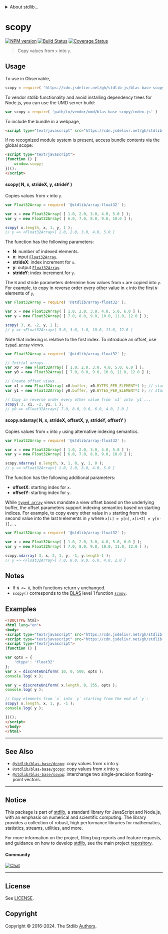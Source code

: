 <!--

@license Apache-2.0

Copyright (c) 2023 The Stdlib Authors.

Licensed under the Apache License, Version 2.0 (the "License");
you may not use this file except in compliance with the License.
You may obtain a copy of the License at

   http://www.apache.org/licenses/LICENSE-2.0

Unless required by applicable law or agreed to in writing, software
distributed under the License is distributed on an "AS IS" BASIS,
WITHOUT WARRANTIES OR CONDITIONS OF ANY KIND, either express or implied.
See the License for the specific language governing permissions and
limitations under the License.

-->


<details>
  <summary>
    About stdlib...
  </summary>
  <p>We believe in a future in which the web is a preferred environment for numerical computation. To help realize this future, we've built stdlib. stdlib is a standard library, with an emphasis on numerical and scientific computation, written in JavaScript (and C) for execution in browsers and in Node.js.</p>
  <p>The library is fully decomposable, being architected in such a way that you can swap out and mix and match APIs and functionality to cater to your exact preferences and use cases.</p>
  <p>When you use stdlib, you can be absolutely certain that you are using the most thorough, rigorous, well-written, studied, documented, tested, measured, and high-quality code out there.</p>
  <p>To join us in bringing numerical computing to the web, get started by checking us out on <a href="https://github.com/stdlib-js/stdlib">GitHub</a>, and please consider <a href="https://opencollective.com/stdlib">financially supporting stdlib</a>. We greatly appreciate your continued support!</p>
</details>

# scopy

[![NPM version][npm-image]][npm-url] [![Build Status][test-image]][test-url] [![Coverage Status][coverage-image]][coverage-url] <!-- [![dependencies][dependencies-image]][dependencies-url] -->

> Copy values from `x` into `y`.



<section class="usage">

## Usage

To use in Observable,

```javascript
scopy = require( 'https://cdn.jsdelivr.net/gh/stdlib-js/blas-base-scopy@umd/browser.js' )
```

To vendor stdlib functionality and avoid installing dependency trees for Node.js, you can use the UMD server build:

```javascript
var scopy = require( 'path/to/vendor/umd/blas-base-scopy/index.js' )
```

To include the bundle in a webpage,

```html
<script type="text/javascript" src="https://cdn.jsdelivr.net/gh/stdlib-js/blas-base-scopy@umd/browser.js"></script>
```

If no recognized module system is present, access bundle contents via the global scope:

```html
<script type="text/javascript">
(function () {
    window.scopy;
})();
</script>
```

#### scopy( N, x, strideX, y, strideY )

Copies values from `x` into `y`.

```javascript
var Float32Array = require( '@stdlib/array-float32' );

var x = new Float32Array( [ 1.0, 2.0, 3.0, 4.0, 5.0 ] );
var y = new Float32Array( [ 6.0, 7.0, 8.0, 9.0, 10.0 ] );

scopy( x.length, x, 1, y, 1 );
// y => <Float32Array>[ 1.0, 2.0, 3.0, 4.0, 5.0 ]
```

The function has the following parameters:

-   **N**: number of indexed elements.
-   **x**: input [`Float32Array`][mdn-float32array].
-   **strideX**: index increment for `x`.
-   **y**: output [`Float32Array`][mdn-float32array].
-   **strideY**: index increment for `y`.

The `N` and stride parameters determine how values from `x` are copied into `y`. For example, to copy in reverse order every other value in `x` into the first `N` elements of `y`,

```javascript
var Float32Array = require( '@stdlib/array-float32' );

var x = new Float32Array( [ 1.0, 2.0, 3.0, 4.0, 5.0, 6.0 ] );
var y = new Float32Array( [ 7.0, 8.0, 9.0, 10.0, 11.0, 12.0 ] );

scopy( 3, x, -2, y, 1 );
// y => <Float32Array>[ 5.0, 3.0, 1.0, 10.0, 11.0, 12.0 ]
```

Note that indexing is relative to the first index. To introduce an offset, use [`typed array`][mdn-typed-array] views.

<!-- eslint-disable stdlib/capitalized-comments -->

```javascript
var Float32Array = require( '@stdlib/array-float32' );

// Initial arrays...
var x0 = new Float32Array( [ 1.0, 2.0, 3.0, 4.0, 5.0, 6.0 ] );
var y0 = new Float32Array( [ 7.0, 8.0, 9.0, 10.0, 11.0, 12.0 ] );

// Create offset views...
var x1 = new Float32Array( x0.buffer, x0.BYTES_PER_ELEMENT*1 ); // start at 2nd element
var y1 = new Float32Array( y0.buffer, y0.BYTES_PER_ELEMENT*3 ); // start at 4th element

// Copy in reverse order every other value from `x1` into `y1`...
scopy( 3, x1, -2, y1, 1 );
// y0 => <Float32Array>[ 7.0, 8.0, 9.0, 6.0, 4.0, 2.0 ]
```

#### scopy.ndarray( N, x, strideX, offsetX, y, strideY, offsetY )

Copies values from `x` into `y` using alternative indexing semantics.

```javascript
var Float32Array = require( '@stdlib/array-float32' );

var x = new Float32Array( [ 1.0, 2.0, 3.0, 4.0, 5.0 ] );
var y = new Float32Array( [ 6.0, 7.0, 8.0, 9.0, 10.0 ] );

scopy.ndarray( x.length, x, 1, 0, y, 1, 0 );
// y => <Float32Array>[ 1.0, 2.0, 3.0, 4.0, 5.0 ]
```

The function has the following additional parameters:

-   **offsetX**: starting index for `x`.
-   **offsetY**: starting index for `y`.

While [`typed array`][mdn-typed-array] views mandate a view offset based on the underlying buffer, the offset parameters support indexing semantics based on starting indices. For example, to copy every other value in `x` starting from the second value into the last `N` elements in `y` where `x[i] = y[n]`, `x[i+2] = y[n-1]`,...,

```javascript
var Float32Array = require( '@stdlib/array-float32' );

var x = new Float32Array( [ 1.0, 2.0, 3.0, 4.0, 5.0, 6.0 ] );
var y = new Float32Array( [ 7.0, 8.0, 9.0, 10.0, 11.0, 12.0 ] );

scopy.ndarray( 3, x, 2, 1, y, -1, y.length-1 );
// y => <Float32Array>[ 7.0, 8.0, 9.0, 6.0, 4.0, 2.0 ]
```

</section>

<!-- /.usage -->

<section class="notes">

## Notes

-   If `N <= 0`, both functions return `y` unchanged.
-   `scopy()` corresponds to the [BLAS][blas] level 1 function [`scopy`][scopy].

</section>

<!-- /.notes -->

<section class="examples">

## Examples

<!-- eslint no-undef: "error" -->

```html
<!DOCTYPE html>
<html lang="en">
<body>
<script type="text/javascript" src="https://cdn.jsdelivr.net/gh/stdlib-js/random-array-discrete-uniform@umd/browser.js"></script>
<script type="text/javascript" src="https://cdn.jsdelivr.net/gh/stdlib-js/blas-base-scopy@umd/browser.js"></script>
<script type="text/javascript">
(function () {

var opts = {
    'dtype': 'float32'
};
var x = discreteUniform( 10, 0, 500, opts );
console.log( x );

var y = discreteUniform( x.length, 0, 255, opts );
console.log( y );

// Copy elements from `x` into `y` starting from the end of `y`:
scopy( x.length, x, 1, y, -1 );
console.log( y );

})();
</script>
</body>
</html>
```

</section>

<!-- /.examples -->

<!-- Section for related `stdlib` packages. Do not manually edit this section, as it is automatically populated. -->

<section class="related">

* * *

## See Also

-   <span class="package-name">[`@stdlib/blas-base/dcopy`][@stdlib/blas/base/dcopy]</span><span class="delimiter">: </span><span class="description">copy values from x into y.</span>
-   <span class="package-name">[`@stdlib/blas-base/gcopy`][@stdlib/blas/base/gcopy]</span><span class="delimiter">: </span><span class="description">copy values from x into y.</span>
-   <span class="package-name">[`@stdlib/blas-base/sswap`][@stdlib/blas/base/sswap]</span><span class="delimiter">: </span><span class="description">interchange two single-precision floating-point vectors.</span>

</section>

<!-- /.related -->

<!-- Section for all links. Make sure to keep an empty line after the `section` element and another before the `/section` close. -->


<section class="main-repo" >

* * *

## Notice

This package is part of [stdlib][stdlib], a standard library for JavaScript and Node.js, with an emphasis on numerical and scientific computing. The library provides a collection of robust, high performance libraries for mathematics, statistics, streams, utilities, and more.

For more information on the project, filing bug reports and feature requests, and guidance on how to develop [stdlib][stdlib], see the main project [repository][stdlib].

#### Community

[![Chat][chat-image]][chat-url]

---

## License

See [LICENSE][stdlib-license].


## Copyright

Copyright &copy; 2016-2024. The Stdlib [Authors][stdlib-authors].

</section>

<!-- /.stdlib -->

<!-- Section for all links. Make sure to keep an empty line after the `section` element and another before the `/section` close. -->

<section class="links">

[npm-image]: http://img.shields.io/npm/v/@stdlib/blas-base-scopy.svg
[npm-url]: https://npmjs.org/package/@stdlib/blas-base-scopy

[test-image]: https://github.com/stdlib-js/blas-base-scopy/actions/workflows/test.yml/badge.svg?branch=v0.2.2
[test-url]: https://github.com/stdlib-js/blas-base-scopy/actions/workflows/test.yml?query=branch:v0.2.2

[coverage-image]: https://img.shields.io/codecov/c/github/stdlib-js/blas-base-scopy/main.svg
[coverage-url]: https://codecov.io/github/stdlib-js/blas-base-scopy?branch=main

<!--

[dependencies-image]: https://img.shields.io/david/stdlib-js/blas-base-scopy.svg
[dependencies-url]: https://david-dm.org/stdlib-js/blas-base-scopy/main

-->

[chat-image]: https://img.shields.io/gitter/room/stdlib-js/stdlib.svg
[chat-url]: https://app.gitter.im/#/room/#stdlib-js_stdlib:gitter.im

[stdlib]: https://github.com/stdlib-js/stdlib

[stdlib-authors]: https://github.com/stdlib-js/stdlib/graphs/contributors

[umd]: https://github.com/umdjs/umd
[es-module]: https://developer.mozilla.org/en-US/docs/Web/JavaScript/Guide/Modules

[deno-url]: https://github.com/stdlib-js/blas-base-scopy/tree/deno
[deno-readme]: https://github.com/stdlib-js/blas-base-scopy/blob/deno/README.md
[umd-url]: https://github.com/stdlib-js/blas-base-scopy/tree/umd
[umd-readme]: https://github.com/stdlib-js/blas-base-scopy/blob/umd/README.md
[esm-url]: https://github.com/stdlib-js/blas-base-scopy/tree/esm
[esm-readme]: https://github.com/stdlib-js/blas-base-scopy/blob/esm/README.md
[branches-url]: https://github.com/stdlib-js/blas-base-scopy/blob/main/branches.md

[stdlib-license]: https://raw.githubusercontent.com/stdlib-js/blas-base-scopy/main/LICENSE

[blas]: http://www.netlib.org/blas

[scopy]: http://www.netlib.org/lapack/explore-html/df/d28/group__single__blas__level1.html

[mdn-float32array]: https://developer.mozilla.org/en-US/docs/Web/JavaScript/Reference/Global_Objects/Float32Array

[mdn-typed-array]: https://developer.mozilla.org/en-US/docs/Web/JavaScript/Reference/Global_Objects/TypedArray

<!-- <related-links> -->

[@stdlib/blas/base/dcopy]: https://github.com/stdlib-js/blas-base-dcopy/tree/umd

[@stdlib/blas/base/gcopy]: https://github.com/stdlib-js/blas-base-gcopy/tree/umd

[@stdlib/blas/base/sswap]: https://github.com/stdlib-js/blas-base-sswap/tree/umd

<!-- </related-links> -->

</section>

<!-- /.links -->
